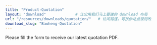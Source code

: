 ```yaml
---
title: "Product-Quotation"
layout: "download"             # 让它用我们马上要建的 download 布局
url: "/resources/downloads/quotation/"   # 访问路径，可按你站点规则改
download_slug: "Baoheng-Quotation"
---
```


Please fill the form to receive our latest quotation PDF.
